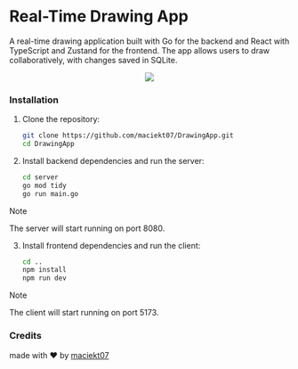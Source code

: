 # Real-Time Drawing App

A real-time drawing application built with Go for the backend and React with TypeScript and Zustand for the frontend. The app allows users to draw collaboratively, with changes saved in SQLite.

<p align="center">
<img src="https://go-skill-icons.vercel.app/api/icons?i=go,sqlite,react,ts,zustand,vite" />
</p>

### Installation

1. Clone the repository:

   ```bash
   git clone https://github.com/maciekt07/DrawingApp.git
   cd DrawingApp
   ```

2. Install backend dependencies and run the server:

   ```bash
   cd server
   go mod tidy
   go run main.go
   ```

> [!NOTE]  
> The server will start running on port 8080.

3. Install frontend dependencies and run the client:

   ```bash
   cd ..
   npm install
   npm run dev
   ```

> [!NOTE]  
> The client will start running on port 5173.

### Credits

made with ❤️ by [maciekt07](https://github.com/maciekt07)
